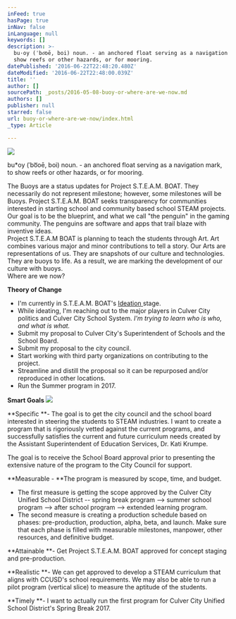 ```yaml
---
inFeed: true
hasPage: true
inNav: false
inLanguage: null
keywords: []
description: >-
  bu·oy (ˈbo͞oē, boi) noun. - an anchored float serving as a navigation mark, to
  show reefs or other hazards, or for mooring. 
datePublished: '2016-06-22T22:48:20.480Z'
dateModified: '2016-06-22T22:48:00.039Z'
title: ''
author: []
sourcePath: _posts/2016-05-08-buoy-or-where-are-we-now.md
authors: []
publisher: null
starred: false
url: buoy-or-where-are-we-now/index.html
_type: Article

---
```

![](https://the-grid-user-content.s3-us-west-2.amazonaws.com/c4454aee-6fc7-4329-9154-5087fd2b4fea.jpg)

bu\*oy (ˈbo͞oē, boi) noun. - an anchored float serving as a navigation mark, to show reefs or other hazards, or for mooring. 

The Buoys are a status updates for Project S.T.E.A.M. BOAT. They necessarily do not represent milestone; however, some milestones will be Buoys. Project S.T.E.A.M. BOAT seeks transparency for communities interested in starting school and community based school STEAM projects. Our goal is to be the blueprint, and what we call "the penguin" in the gaming community. The penguins are software and apps that trail blaze with inventive ideas.  
Project S.T.E.A.M BOAT is planning to teach the students through Art. Art combines various major and minor contributions to tell a story. Our Arts are representations of us. They are snapshots of our culture and technologies. They are buoys to life. As a result, we are marking the development of our culture with buoys.  
Where are we now?

**Theory of Change**

* I'm currently in S.T.E.A.M. BOAT's [Ideation ][0]stage.
* While ideating, I'm reaching out to the major players in Culver City politics and Culver City School System. _I'm trying to learn who is who, and what is what._
* Submit my proposal to Culver City's Superintendent of Schools and the School Board.
* Submit my proposal to the city council.
* Start working with third party organizations on contributing to the project. 
* Streamline and distill the proposal so it can be repurposed and/or reproduced in other locations.
* Run the Summer program in 2017\.

**Smart Goals**
![](https://the-grid-user-content.s3-us-west-2.amazonaws.com/8ff2e9c9-64d1-449f-8720-8dda6037fe8b.jpg)

**Specific **- The goal is to get the city council and the school board interested in steering the students to STEAM industries. I want to create a program that is rigoriously vetted against the current programs, and successfully satisfies the current and future curriculum needs created by the Assistant Superintendent of Education Services, Dr. Kati Krumpe.

The goal is to receive the School Board approval prior to presenting the extensive nature of the program to the City Council for support. 

**Measurable - **The program is measured by scope, time, and budget. 

* The first measure is getting the scope approved by the Culver City Unified School District -- spring break program --\> summer school program --\> after school program --\> extended learning program.
* The second measure is creating a production schedule based on phases: pre-production, production, alpha, beta, and launch. Make sure that each phase is filled with measurable milestones, manpower, other resources, and definitive budget.

**Attainable **- Get Project S.T.E.A.M. BOAT approved for concept staging and pre-production.

**Realistic **- We can get approved to develop a STEAM curriculum that aligns with CCUSD's school requirements. We may also be able to run a pilot program (vertical slice) to measure the aptitude of the students.

**Timely **- I want to actually run the first program for Culver City Unified School District's Spring Break 2017\.

[0]: https://en.wikipedia.org/wiki/Ideation_(creative_process)